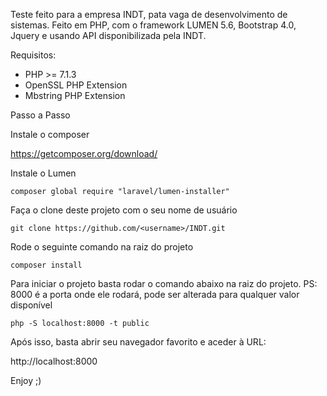 Teste feito para a empresa INDT, pata vaga de desenvolvimento de sistemas.
Feito em PHP, com o framework LUMEN 5.6, Bootstrap 4.0, Jquery e usando API disponibilizada pela INDT.

Requisitos:
- PHP >= 7.1.3
- OpenSSL PHP Extension
- Mbstring PHP Extension

Passo a Passo

Instale o composer

https://getcomposer.org/download/

Instale o Lumen

```
composer global require "laravel/lumen-installer"
```

Faça o clone deste projeto com o seu nome de usuário

```
git clone https://github.com/<username>/INDT.git
```

Rode o seguinte comando na raiz do projeto

```
composer install
```

Para iniciar o projeto basta rodar o comando abaixo na raiz do projeto.
PS: 8000 é a porta onde ele rodará, pode ser alterada para qualquer valor disponível

```
php -S localhost:8000 -t public
```

Após isso, basta abrir seu navegador favorito e aceder à URL:

http://localhost:8000

Enjoy ;)